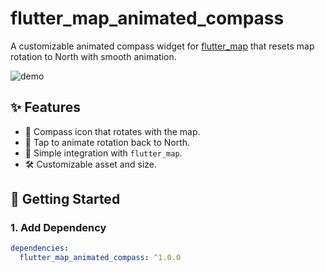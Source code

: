 # flutter_map_animated_compass

A customizable animated compass widget for [flutter_map](https://pub.dev/packages/flutter_map) that resets map rotation to North with smooth animation.

![demo](https://i.ibb.co/C37hHTm6/Simulator-Screenshot-i-Phone-15-Pro-Max-2025-04-16-at-17-42-05.png) <!-- İstersen GIF ya da görsel linki ekle -->

## ✨ Features

- 📍 Compass icon that rotates with the map.
- 🔄 Tap to animate rotation back to North.
- 🧩 Simple integration with `flutter_map`.
- 🛠️ Customizable asset and size.

## 🚀 Getting Started

### 1. Add Dependency

```yaml
dependencies:
  flutter_map_animated_compass: ^1.0.0
